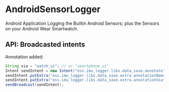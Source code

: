 AndroidSensorLogger
===================

Android Application Logging the Builtin Android Sensors; plus the Sensors on your Android Wear Smartwatch.

## API: Broadcasted intents

Annotation added:

```java
String via = "watch_ui"; // or "smartphone_ui"
Intent sendIntent = new Intent("ess.imu_logger.libs.data_save.annotate");
sendIntent.putExtra("ess.imu_logger.libs.data_save.extra.annotationName", "smoking");
sendIntent.putExtra("ess.imu_logger.libs.data_save.extra.annotationVia", via);
sendBroadcast(sendIntent);
```
